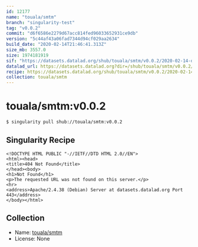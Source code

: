 ```yaml
---
id: 12177
name: "touala/smtm"
branch: "singularity-test"
tag: "v0.0.2"
commit: "d6f6586e2279d67acc814fed96033652931ce9db"
version: "5c44af43a06fad7344d94cf029aa2634"
build_date: "2020-02-14T21:46:41.313Z"
size_mb: 3557.0
size: 1974181919
sif: "https://datasets.datalad.org/shub/touala/smtm/v0.0.2/2020-02-14-d6f6586e-5c44af43/5c44af43a06fad7344d94cf029aa2634.sif"
datalad_url: https://datasets.datalad.org?dir=/shub/touala/smtm/v0.0.2/2020-02-14-d6f6586e-5c44af43/
recipe: https://datasets.datalad.org/shub/touala/smtm/v0.0.2/2020-02-14-d6f6586e-5c44af43/Singularity
collection: touala/smtm
---
```


# touala/smtm:v0.0.2

```bash
$ singularity pull shub://touala/smtm:v0.0.2
```

## Singularity Recipe

```singularity
<!DOCTYPE HTML PUBLIC "-//IETF//DTD HTML 2.0//EN">
<html><head>
<title>404 Not Found</title>
</head><body>
<h1>Not Found</h1>
<p>The requested URL was not found on this server.</p>
<hr>
<address>Apache/2.4.38 (Debian) Server at datasets.datalad.org Port 443</address>
</body></html>
```

## Collection

 - Name: [touala/smtm](https://github.com/touala/smtm)
 - License: None

